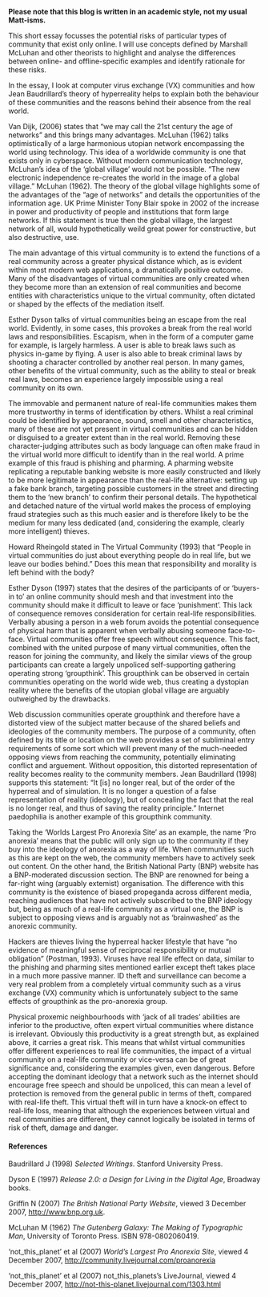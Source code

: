 **Please note that this blog is written in an academic style, not my usual Matt-isms.**

This short essay focusses the potential risks of particular types of community that exist only online. I will use concepts defined by Marshall McLuhan and other theorists to highlight and analyse the differences between online- and offline-specific examples and identify rationale for these risks.

In the essay, I look at computer virus exchange (VX) communities and how Jean Baudrillard’s theory of hyperreality helps to explain both the behaviour of these communities and the reasons behind their absence from the real world.

Van Dijk, (2006) states that “we may call the 21st century the age of networks” and this brings many advantages. McLuhan (1962) talks optimistically of a large harmonious utopian network encompassing the world using technology. This idea of a worldwide community is one that exists only in cyberspace. Without modern communication technology, McLuhan’s idea of the ‘global village’ would not be possible. “The new electronic independence re-creates the world in the image of a global village.” McLuhan (1962). The theory of the global village highlights some of the advantages of the “age of networks” and details the opportunities of the information age. UK Prime Minister Tony Blair spoke in 2002 of the increase in power and productivity of people and institutions that form large networks. If this statement is true then the global village, the largest network of all, would hypothetically weild great power for constructive, but also destructive, use.

The main advantage of this virtual community is to extend the functions of a real community across a greater physical distance which, as is evident within most modern web applications, a dramatically positive outcome. Many of the disadvantages of virtual communities are only created when they become more than an extension of real communities and become entities with characteristics unique to the virtual community, often dictated or shaped by the effects of the mediation itself.

Esther Dyson talks of virtual communities being an escape from the real world. Evidently, in some cases, this provokes a break from the real world laws and responsibilities. Escapism, when in the form of a computer game for example, is largely harmless. A user is able to break laws such as physics in-game by flying. A user is also able to break criminal laws by shooting a character controlled by another real person. In many games, other benefits of the virtual community, such as the ability to steal or break real laws, becomes an experience largely impossible using a real community on its own.

The immovable and permanent nature of real-life communities makes them more trustworthy in terms of identification by others. Whilst a real criminal could be identified by appearance, sound, smell and other characteristics, many of these are not yet present in virtual communities and can be hidden or disguised to a greater extent than in the real world. Removing these character-judging attributes such as body language can often make fraud in the virtual world more difficult to identify than in the real world. A prime example of this fraud is phishing and pharming. A pharming website replicating a reputable banking website is more easily constructed and likely to be more legitimate in appearance than the real-life alternative: setting up a fake bank branch, targeting possible customers in the street and directing them to the ‘new branch’ to confirm their personal details. The hypothetical and detached nature of the virtual world makes the process of employing fraud strategies such as this much easier and is therefore likely to be the medium for many less dedicated (and, considering the example, clearly more intelligent) thieves.

Howard Rheingold stated in The Virtual Community (1993) that “People in virtual communities do just about everything people do in real life, but we leave our bodies behind.” Does this mean that responsibility and morality is left behind with the body?

Esther Dyson (1997) states that the desires of the participants of or ‘buyers-in to’ an online community should mesh and that investment into the community should make it difficult to leave or face ‘punishment’. This lack of consequence removes consideration for certain real-life responsibilities. Verbally abusing a person in a web forum avoids the potential consequence of physical harm that is apparent when verbally abusing someone face-to-face. Virtual communities offer free speech without consequence. This fact, combined with the united purpose of many virtual communities, often the reason for joining the community, and likely the similar views of the group participants can create a largely unpoliced self-supporting gathering operating strong ‘groupthink&#8217;. This groupthink can be observed in certain communities operating on the world wide web, thus creating a dystopian reality where the benefits of the utopian global village are arguably outweighed by the drawbacks.

Web discussion communities operate groupthink and therefore have a distorted view of the subject matter because of the shared beliefs and ideologies of the community members. The purpose of a community, often defined by its title or location on the web provides a set of subliminal entry requirements of some sort which will prevent many of the much-needed opposing views from reaching the community, potentially eliminating conflict and arguement. Without opposition, this distorted representation of reality becomes reality to the community members. Jean Baudrillard (1998) supports this statement: “It [is] no longer real, but of the order of the hyperreal and of simulation. It is no longer a question of a false representation of reality (ideology), but of concealing the fact that the real is no longer real, and thus of saving the reality principle.” Internet paedophilia is another example of this groupthink community.

Taking the ‘Worlds Largest Pro Anorexia Site’ as an example, the name ‘Pro anorexia’ means that the public will only sign up to the community if they buy into the ideology of anorexia as a way of life. When communities such as this are kept on the web, the community members have to actively seek out content. On the other hand, the British National Party (BNP) website has a BNP-moderated discussion section. The BNP are renowned for being a far-right wing (arguably extemist) organisation. The difference with this community is the existence of biased propeganda across different media, reaching audiences that have not actively subscribed to the BNP ideology but, being as much of a real-life community as a virtual one, the BNP is subject to opposing views and is arguably not as ‘brainwashed’ as the anorexic community.

Hackers are thieves living the hyperreal hacker lifestyle that have “no evidence of meaningful sense of reciprocal responsibility or mutual obligation” (Postman, 1993). Viruses have real life effect on data, similar to the phishing and pharming sites mentioned earlier except theft takes place in a much more passive manner. ID theft and surveillance can become a very real problem from a completely virtual community such as a virus exchange (VX) community which is unfortunately subject to the same effects of groupthink as the pro-anorexia group.

Physical proxemic neighbourhoods with ‘jack of all trades’ abilities are inferior to the productive, often expert virtual communities where distance is irrelevant. Obviously this productivity is a great strength but, as explained above, it carries a great risk. This means that whilst virtual communities offer different experiences to real life communities, the impact of a virtual community on a real-life community or vice-versa can be of great significance and, considering the examples given, even dangerous. Before accepting the dominant ideology that a network such as the internet should encourage free speech and should be unpoliced, this can mean a level of protection is removed from the general public in terms of theft, compared with real-life theft. This virtual theft will in turn have a knock-on effect to real-life loss, meaning that although the experiences between virtual and real communities are different, they cannot logically be isolated in terms of risk of theft, damage and danger.

#### References

Baudrillard J (1998) *Selected Writings*. Stanford University Press.

Dyson E (1997) *Release 2.0: a Design for Living in the Digital Age*, Broadway books.

Griffin N (2007) *The British National Party Website*, viewed 3 December 2007, <http://www.bnp.org.uk>.

McLuhan M (1962) *The Gutenberg Galaxy: The Making of Typographic Man*, University of Toronto Press. ISBN 978-0802060419.

‘not\_this\_planet’ et al (2007) *World’s Largest Pro Anorexia Site*, viewed 4 December 2007, <http://community.livejournal.com/proanorexia>

‘not\_this\_planet’ et al (2007) not\_this\_planets’s LiveJournal, viewed 4 December 2007, <http://not-this-planet.livejournal.com/1303.html>
